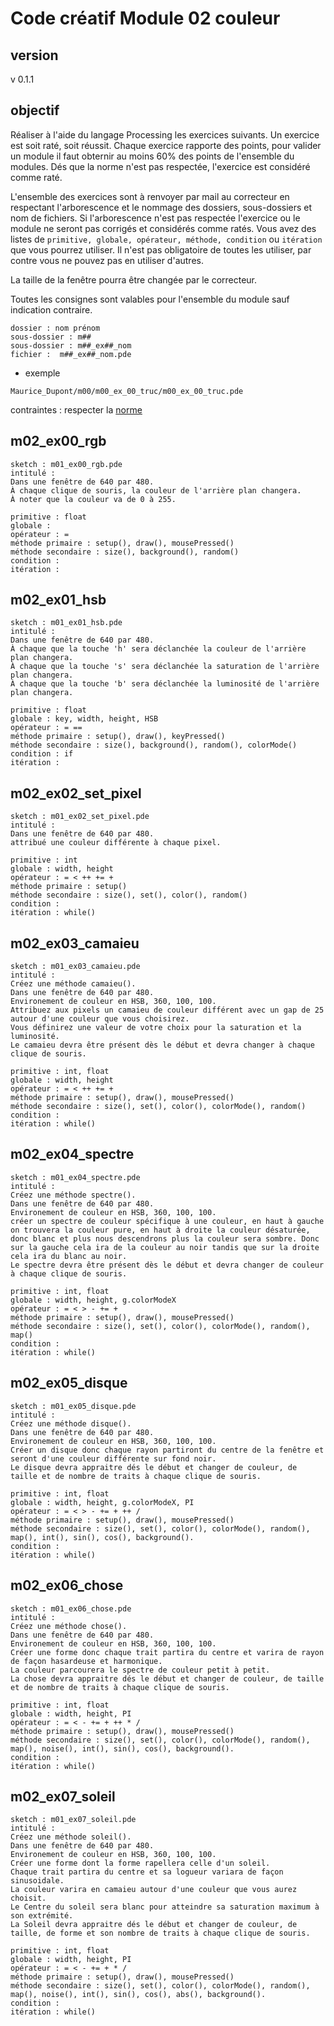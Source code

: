 # Code créatif Module 02 couleur

## version
v 0.1.1

## objectif

Réaliser à l'aide du langage Processing les exercices suivants.
Un exercice est soit raté, soit réussit.
Chaque exercice rapporte des points, pour valider un module il faut obternir au moins 60% des points de l'ensemble du modules.
Dés que la norme n'est pas respectée, l'exercice est considéré comme raté.

L'ensemble des exercices sont à renvoyer par mail au correcteur en respectant l'arborescence et le nommage des dossiers, sous-dossiers et nom de fichiers. Si l'arborescence n'est pas respectée l'exercice ou le module ne seront pas corrigés et considérés comme ratés.
Vous avez des listes de `primitive, globale, opérateur, méthode, condition` ou `itération` que vous pourrez utiliser. Il n'est pas obligatoire de toutes les utiliser, par contre vous ne pouvez pas en utiliser d'autres.

La taille de la fenêtre pourra être changée par le correcteur.

Toutes les consignes sont valables pour l'ensemble du module sauf indication contraire.

```
dossier : nom prénom
sous-dossier : m##
sous-dossier : m##_ex##_nom
fichier :  m##_ex##_nom.pde
```

* exemple 

`Maurice_Dupont/m00/m00_ex_00_truc/m00_ex_00_truc.pde`


contraintes : 
respecter la [norme](https://github.com/StanLepunK/La-Voie-du-Code/blob/master/norme_voie_du_code.md)

## m02_ex00_rgb
```
sketch : m01_ex00_rgb.pde
intitulé :
Dans une fenêtre de 640 par 480.
À chaque clique de souris, la couleur de l'arrière plan changera.
À noter que la couleur va de 0 à 255.
```
```
primitive : float
globale : 
opérateur : =
méthode primaire : setup(), draw(), mousePressed()
méthode secondaire : size(), background(), random()
condition :
itération :
```

## m02_ex01_hsb
```
sketch : m01_ex01_hsb.pde
intitulé :
Dans une fenêtre de 640 par 480.
À chaque que la touche 'h' sera déclanchée la couleur de l'arrière plan changera.
À chaque que la touche 's' sera déclanchée la saturation de l'arrière plan changera.
À chaque que la touche 'b' sera déclanchée la luminosité de l'arrière plan changera.
```
```
primitive : float
globale : key, width, height, HSB
opérateur : = ==
méthode primaire : setup(), draw(), keyPressed()
méthode secondaire : size(), background(), random(), colorMode()
condition : if
itération :
```

## m02_ex02_set_pixel
```
sketch : m01_ex02_set_pixel.pde
intitulé :
Dans une fenêtre de 640 par 480.
attribué une couleur différente à chaque pixel.
```
```
primitive : int
globale : width, height
opérateur : = < ++ += +
méthode primaire : setup()
méthode secondaire : size(), set(), color(), random()
condition :
itération : while()
```

## m02_ex03_camaieu
```
sketch : m01_ex03_camaieu.pde
intitulé :
Créez une méthode camaieu().
Dans une fenêtre de 640 par 480.
Environement de couleur en HSB, 360, 100, 100.
Attribuez aux pixels un camaieu de couleur différent avec un gap de 25 autour d'une couleur que vous choisirez.
Vous définirez une valeur de votre choix pour la saturation et la luminosité.
Le camaieu devra être présent dès le début et devra changer à chaque clique de souris.
```
```
primitive : int, float
globale : width, height
opérateur : = < ++ += +
méthode primaire : setup(), draw(), mousePressed()
méthode secondaire : size(), set(), color(), colorMode(), random()
condition :
itération : while()
```
## m02_ex04_spectre
```
sketch : m01_ex04_spectre.pde
intitulé :
Créez une méthode spectre().
Dans une fenêtre de 640 par 480.
Environement de couleur en HSB, 360, 100, 100.
créer un spectre de couleur spécifique à une couleur, en haut à gauche on trouvera la couleur pure, en haut à droite la couleur désaturée, donc blanc et plus nous descendrons plus la couleur sera sombre. Donc sur la gauche cela ira de la couleur au noir tandis que sur la droite cela ira du blanc au noir.
Le spectre devra être présent dès le début et devra changer de couleur à chaque clique de souris.
```
```
primitive : int, float
globale : width, height, g.colorModeX
opérateur : = < > - += +
méthode primaire : setup(), draw(), mousePressed()
méthode secondaire : size(), set(), color(), colorMode(), random(), map()
condition :
itération : while()
```

## m02_ex05_disque
```
sketch : m01_ex05_disque.pde
intitulé :
Créez une méthode disque().
Dans une fenêtre de 640 par 480.
Environement de couleur en HSB, 360, 100, 100.
Créer un disque donc chaque rayon partiront du centre de la fenêtre et seront d'une couleur différente sur fond noir.
Le disque devra appraitre dés le début et changer de couleur, de taille et de nombre de traits à chaque clique de souris.
```
```
primitive : int, float
globale : width, height, g.colorModeX, PI
opérateur : = < > - += + ++ / 
méthode primaire : setup(), draw(), mousePressed()
méthode secondaire : size(), set(), color(), colorMode(), random(), map(), int(), sin(), cos(), background().
condition :
itération : while()
```

## m02_ex06_chose
```
sketch : m01_ex06_chose.pde
intitulé :
Créez une méthode chose().
Dans une fenêtre de 640 par 480.
Environement de couleur en HSB, 360, 100, 100.
Créer une forme donc chaque trait partira du centre et varira de rayon de façon hasardeuse et harmonique. 
La couleur parcourera le spectre de couleur petit à petit.
La chose devra appraitre dés le début et changer de couleur, de taille et de nombre de traits à chaque clique de souris.
```
```
primitive : int, float
globale : width, height, PI
opérateur : = < - += + ++ * /
méthode primaire : setup(), draw(), mousePressed()
méthode secondaire : size(), set(), color(), colorMode(), random(), map(), noise(), int(), sin(), cos(), background().
condition :
itération : while()
```

## m02_ex07_soleil
```
sketch : m01_ex07_soleil.pde
intitulé :
Créez une méthode soleil().
Dans une fenêtre de 640 par 480.
Environement de couleur en HSB, 360, 100, 100.
Créer une forme dont la forme rapellera celle d'un soleil.
Chaque trait partira du centre et sa logueur variara de façon sinusoidale. 
La couleur varira en camaieu autour d'une couleur que vous aurez choisit.
Le Centre du soleil sera blanc pour atteindre sa saturation maximum à son extrémité.
La Soleil devra appraitre dés le début et changer de couleur, de taille, de forme et son nombre de traits à chaque clique de souris.
```
```
primitive : int, float
globale : width, height, PI
opérateur : = < - += + * /
méthode primaire : setup(), draw(), mousePressed()
méthode secondaire : size(), set(), color(), colorMode(), random(), map(), noise(), int(), sin(), cos(), abs(), background().
condition :
itération : while()
```



